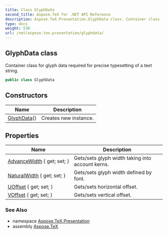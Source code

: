 ```yaml
---
title: Class GlyphData
second_title: Aspose.TeX for .NET API Reference
description: Aspose.TeX.Presentation.GlyphData class. Container class for glyph data required for precise typesetting of a text string
type: docs
weight: 530
url: /net/aspose.tex.presentation/glyphdata/
---
```

## GlyphData class

Container class for glyph data required for precise typesetting of a text string.

```csharp
public class GlyphData
```

## Constructors

| Name | Description |
| --- | --- |
| [GlyphData](glyphdata/)() | Creates new instance. |

## Properties

| Name | Description |
| --- | --- |
| [AdvanceWidth](../../aspose.tex.presentation/glyphdata/advancewidth/) { get; set; } | Gets/sets glyph width taking into account kerns. |
| [NaturalWidth](../../aspose.tex.presentation/glyphdata/naturalwidth/) { get; set; } | Gets/sets glyph width defined by font. |
| [UOffset](../../aspose.tex.presentation/glyphdata/uoffset/) { get; set; } | Gets/sets horizontal offset. |
| [VOffset](../../aspose.tex.presentation/glyphdata/voffset/) { get; set; } | Gets/sets vertical offset. |

### See Also

* namespace [Aspose.TeX.Presentation](../../aspose.tex.presentation/)
* assembly [Aspose.TeX](../../)


